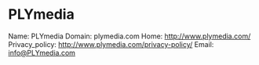 
# PLYmedia

Name: PLYmedia
Domain: plymedia.com
Home: http://www.plymedia.com/
Privacy_policy: http://www.plymedia.com/privacy-policy/
Email: info@PLYmedia.com
